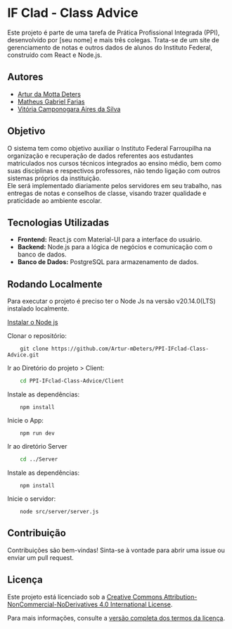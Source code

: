 # IF Clad - Class Advice

Este projeto é parte de uma tarefa de Prática Profissional Integrada (PPI), desenvolvido por [seu nome] e mais três colegas. Trata-se de um site de gerenciamento de notas e outros dados de alunos do Instituto Federal, construído com React e Node.js.

## Autores

- [Artur da Motta Deters](https://github.com/Artur-mDeters)
- [Matheus Gabriel Farias](https://github.com/MatheusFarias2)
- [Vitória Camponogara Aires da Silva](https://github.com/vitoria-aires)


## Objetivo

O sistema tem como objetivo auxiliar o Instituto Federal Farroupilha na organização e recuperação de dados referentes aos estudantes matriculados nos cursos técnicos integrados ao ensino médio, bem como suas disciplinas e respectivos professores, não tendo ligação com outros sistemas próprios da instituição.   
Ele será implementado diariamente pelos servidores em seu trabalho, nas entregas de notas e conselhos de classe, visando trazer qualidade e praticidade ao ambiente escolar. 

## Tecnologias Utilizadas

- **Frontend:** React.js com Material-UI para a interface do usuário.
- **Backend:** Node.js para a lógica de negócios e comunicação com o banco de dados.
- **Banco de Dados:** PostgreSQL para armazenamento de dados.

## Rodando Localmente

Para executar o projeto é preciso ter o Node Js na versão v20.14.0(LTS) instalado localmente.

[Instalar o Node js](https://nodejs.org/en/download/package-manager)

Clonar o repositório:

```git
    git clone https://github.com/Artur-mDeters/PPI-IFclad-Class-Advice.git
``` 

Ir ao Diretório do projeto > Client:

```bash
    cd PPI-IFclad-Class-Advice/Client
```

Instale as dependências: 

```node 
    npm install
```

Inicie o App: 

```node
    npm run dev
```

Ir ao diretório Server

```bash 
    cd ../Server
```

Instale as dependências: 

```node
    npm install
```

Inicie o servidor: 

```node 
    node src/server/server.js
```


## Contribuição

Contribuições são bem-vindas! Sinta-se à vontade para abrir uma issue ou enviar um pull request.

## Licença

Este projeto está licenciado sob a [Creative Commons Attribution-NonCommercial-NoDerivatives 4.0 International License](https://creativecommons.org/licenses/by-nc-nd/4.0/).

Para mais informações, consulte a [versão completa dos termos da licença](https://creativecommons.org/licenses/by-nc-nd/4.0/legalcode).
